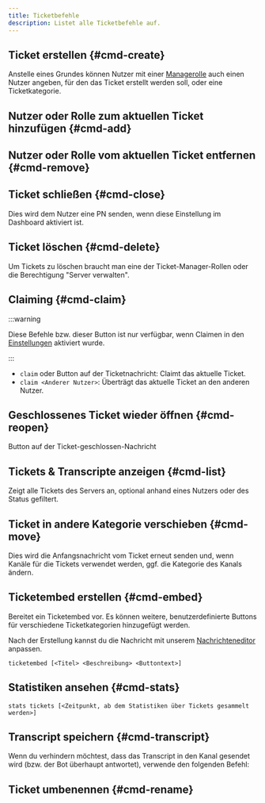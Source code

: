 ```yaml
---
title: Ticketbefehle
description: Listet alle Ticketbefehle auf.
---
```


## Ticket erstellen {#cmd-create}

<Command name="ticket" slash="[reason:Grund]" message="[<Grund>]"></Command>

Anstelle eines Grundes können Nutzer mit einer [Managerolle](./general#manage-roles) auch einen Nutzer angeben, für den das Ticket erstellt werden soll, oder eine Ticketkategorie.

## Nutzer oder Rolle zum aktuellen Ticket hinzufügen {#cmd-add}

<Command name="tickets add" slash="[user:Nutzer oder Rolle]" message="<Nutzer oder Rolle>"></Command>

## Nutzer oder Rolle vom aktuellen Ticket entfernen {#cmd-remove}

<Command name="tickets remove" slash="[user:Nutzer oder Rolle]" message="<Nutzer oder Rolle>"></Command>

## Ticket schließen {#cmd-close}

<Command name="close" slash="[reason:Grund]" message="[<Grund>]"></Command>

Dies wird dem Nutzer eine PN senden, wenn diese Einstellung im Dashboard aktiviert ist.

## Ticket löschen {#cmd-delete}

<Command name="delete"></Command>

Um Tickets zu löschen braucht man eine der Ticket-Manager-Rollen oder die Berechtigung "Server verwalten".

## Claiming {#cmd-claim}

:::warning

Diese Befehle bzw. dieser Button ist nur verfügbar, wenn Claimen in den [Einstellungen](/tickets/claiming) aktiviert wurde.

:::

- `claim` oder Button auf der Ticketnachricht: Claimt das aktuelle Ticket.
- `claim <Anderer Nutzer>`: Überträgt das aktuelle Ticket an den anderen Nutzer.

## Geschlossenes Ticket wieder öffnen {#cmd-reopen}

Button auf der Ticket-geschlossen-Nachricht

## Tickets & Transcripte anzeigen {#cmd-list}

<Command name="tickets list" slash="[user:Nutzer state:Filter]" message="[<Nutzer>] [<Filter>]"></Command>

Zeigt alle Tickets des Servers an, optional anhand eines Nutzers oder des Status gefiltert.

## Ticket in andere Kategorie verschieben {#cmd-move}

<Command name="tickets move" slash="category:Neue Kategorie" message="<Neue Kategorie>"></Command>

Dies wird die Anfangsnachricht vom Ticket erneut senden und, wenn Kanäle für die Tickets verwendet werden, ggf. die Kategorie des Kanals ändern.

## Ticketembed erstellen {#cmd-embed}

Bereitet ein Ticketembed vor. Es können weitere, benutzerdefinierte Buttons für verschiedene Ticketkategorien hinzugefügt werden.

Nach der Erstellung kannst du die Nachricht mit unserem [Nachrichteneditor](/messageeditor) anpassen.

`ticketembed [<Titel> <Beschreibung> <Buttontext>]`

## Statistiken ansehen {#cmd-stats}

`stats tickets [<Zeitpunkt, ab dem Statistiken über Tickets gesammelt werden>]`

## Transcript speichern {#cmd-transcript}

<Command name="transcript"></Command>

Wenn du verhindern möchtest, dass das Transcript in den Kanal gesendet wird (bzw. der Bot überhaupt antwortet), verwende den folgenden Befehl:

<Command name="transcript" message="--noreply"></Command>

## Ticket umbenennen {#cmd-rename}

<Command name="tickets name" slash="name:Neuer Ticketname" message="<Neuer Ticketname>"></Command>
